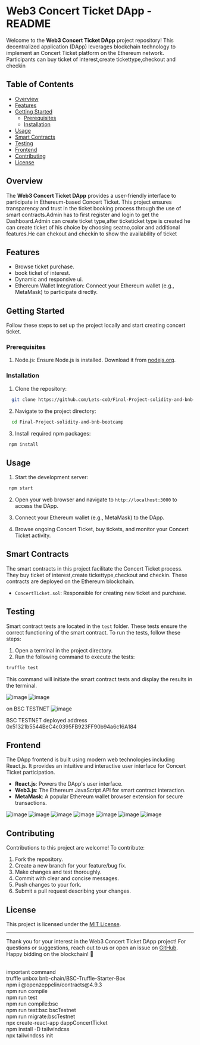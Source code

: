 # Web3 Concert Ticket DApp - README

Welcome to the **Web3 Concert Ticket DApp** project repository! This decentralized application (DApp) leverages blockchain technology to implement an Concert Ticket platform on the Ethereum network. Participants can buy ticket of interest,create tickettype,checkout and checkin
## Table of Contents

- [Overview](#overview)
- [Features](#features)
- [Getting Started](#getting-started)
  - [Prerequisites](#prerequisites)
  - [Installation](#installation)
- [Usage](#usage)
- [Smart Contracts](#smart-contracts)
- [Testing](#testing)
- [Frontend](#frontend)
- [Contributing](#contributing)
- [License](#license)

## Overview

The **Web3 Concert Ticket DApp** provides a user-friendly interface to participate in Ethereum-based Concert Ticket. This project ensures transparency and trust in the ticket booking process through the use of smart contracts.Admin has to first register and login to get the Dashboard.Admin can create ticket type,after ticketicket type is created he can create ticket of his choice by choosing seatno,color and additional features.He can chekout and checkin to show the availability of ticket

## Features

- Browse ticket purchase.
- book ticket of interest.
- Dynamic and responsive ui.
- Ethereum Wallet Integration: Connect your Ethereum wallet (e.g., MetaMask) to participate directly.

## Getting Started

Follow these steps to set up the project locally and start creating concert ticket.

### Prerequisites

1. Node.js: Ensure Node.js is installed. Download it from [nodejs.org](https://nodejs.org/).

### Installation

1. Clone the repository:

```bash
  git clone https://github.com/Lets-coD/Final-Project-solidity-and-bnb-bootcamp.git
```

2. Navigate to the project directory:

```bash
  cd Final-Project-solidity-and-bnb-bootcamp
```

3. Install required npm packages:

```bash
 npm install
```

## Usage

1. Start the development server:

```bash
 npm start
```

2. Open your web browser and navigate to `http://localhost:3000` to access the DApp.

3. Connect your Ethereum wallet (e.g., MetaMask) to the DApp.

4. Browse ongoing Concert Ticket, buy tickets, and monitor your Concert Ticket activity.

## Smart Contracts

The smart contracts in this project facilitate the Concert Ticket process. They buy ticket of interest,create tickettype,checkout and checkin. These contracts are deployed on the Ethereum blockchain.

- `ConcertTicket.sol`: Responsible for creating new ticket and purchase.

## Testing

Smart contract tests are located in the `test` folder. These tests ensure the correct functioning of the smart contract. To run the tests, follow these steps:

1. Open a terminal in the project directory.
2. Run the following command to execute the tests:

```bash
truffle test
```

This command will initiate the smart contract tests and display the results in the terminal.

![image](test.png)
![image](deploy.png)


on BSC TESTNET
![image](testbsc.png)


BSC TESTNET deployed address
0x51321b5544BeC4c0395FB923FF90b94a6c16A184


## Frontend

The DApp frontend is built using modern web technologies including React.js. It provides an intuitive and interactive user interface for Concert Ticket participation.

- **React.js**: Powers the DApp's user interface.
- **Web3.js**: The Ethereum JavaScript API for smart contract interaction.
- **MetaMask**: A popular Ethereum wallet browser extension for secure transactions.

![image](1.png)
![image](2.png)
![image](3.png)
![image](4.png)
![image](5.png)
![image](6.png)
![image](7.png)

## Contributing

Contributions to this project are welcome! To contribute:

1. Fork the repository.
2. Create a new branch for your feature/bug fix.
3. Make changes and test thoroughly.
4. Commit with clear and concise messages.
5. Push changes to your fork.
6. Submit a pull request describing your changes.

## License

This project is licensed under the [MIT License](LICENSE).

---

Thank you for your interest in the Web3 Concert Ticket DApp project! For questions or suggestions, reach out to us or open an issue on [GitHub](https://github.com/Lets-coD/Final-Project-solidity-and-bnb-bootcamp.git). Happy bidding on the blockchain! 🚀

<br/>
important command<br/>
truffle unbox bnb-chain/BSC-Truffle-Starter-Box<br/>
npm i @openzeppelin/contracts@4.9.3<br/>
npm run compile<br/>
npm run test<br/>
npm run compile:bsc<br/>
npm run test:bsc bscTestnet<br/>
npm run migrate:bscTestnet<br/>
npx create-react-app dappConcertTicket<br/>
npm install -D tailwindcss<br/>
npx tailwindcss init<br/>
